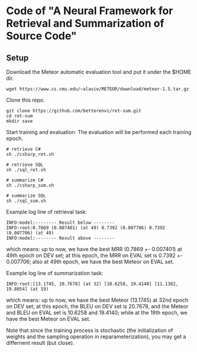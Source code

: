 # Code of "A Neural Framework for Retrieval and Summarization of Source Code"

## Setup

Download the Meteor automatic evaluation tool and put it under the $HOME dir.
```
wget https://www.cs.cmu.edu/~alavie/METEOR/download/meteor-1.5.tar.gz
```

Clone this repo.
```
git clone https://github.com/betterenvi/ret-sum.git
cd ret-sum
mkdir save
```

Start training and evaluation. The evaluation will be performed each training  epoch.
```
# retrieve C#
sh ./csharp_ret.sh

# retrieve SQL
sh ./sql_ret.sh

# summarize C#
sh ./csharp_sum.sh

# summarize SQL
sh ./sql_sum.sh
```

Example log line of retrieval task:
```
INFO:model:-------- Result below --------
INFO:root:0.7869 (0.007401) (at 49) 0.7392 (0.007706) 0.7392 (0.007706) (at 49)
INFO:model:-------- Result above --------
```
which means: up to now, we have the best MRR (0.7869 +- 0.007401) at 49th epoch on DEV set; at this epoch, the MRR on EVAL set is 0.7392 +- 0.007706; also at 49th epoch, we have the best Meteor on EVAL set.

Example log line of summarization task:
```
INFO:root:[13.1745, 20.7678] (at 32) [10.6258, 19.4140] [11.1382, 19.8054] (at 19)
```
which means: up to now, we have the best Meteor (13.1745) at 32nd epoch on DEV set; at this epoch, the BLEU on DEV set is 20.7678, and the Meteor and BLEU on EVAL set is 10.6258 and 19.4140; while at the 19th epoch, we have the best Meteor on EVAL set.

Note that since the training process is stochastic (the initialization of weights and the sampling operation in reparameterization), you may get a differnent result (but close).
